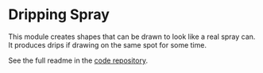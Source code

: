 # Dripping Spray

This module creates shapes that can be drawn to look like a real spray can. It produces drips if drawing on the same
spot for some time.

See the full readme in the [code repository](https://github.com/Narigo/dripping-spray).
